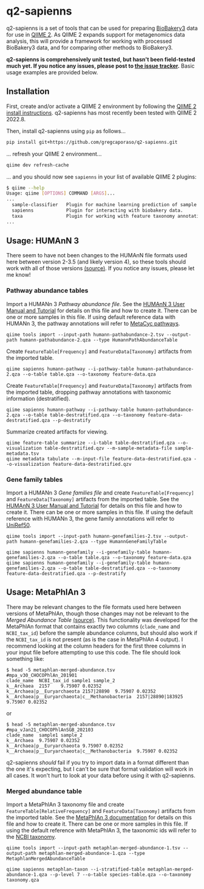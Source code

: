 # q2-sapienns

q2-sapienns is a set of tools that can be used for preparing [BioBakery3](https://doi.org/10.7554/eLife.65088) data for use in [QIIME 2](https://qiime2.org). As QIIME 2 expands support for metagenomics data analysis, this will provide a framework for working with processed BioBakery3 data, and for comparing other methods to BioBakery3.

**q2-sapienns is comprehensively unit tested, but hasn't been field-tested much yet. If you notice any issues, please post to [the issue tracker](https://github.com/gregcaporaso/q2-sapienns/issues).** Basic usage examples are provided below.

## Installation

First, create and/or activate a QIIME 2 environment by following the [QIIME 2 install instructions](https://docs.qiime2.org/2022.8/install/native/). q2-sapienns has most recently been tested with QIIME 2 2022.8.

Then, install q2-sapienns using `pip` as follows...

```bash
pip install git+https://github.com/gregcaporaso/q2-sapienns.git
```

... refresh your QIIME 2 environment...

```bash
qiime dev refresh-cache
```

... and you should now see `sapienns` in your list of available QIIME 2 plugins:

```bash
$ qiime --help
Usage: qiime [OPTIONS] COMMAND [ARGS]...
...
  sample-classifier   Plugin for machine learning prediction of sample metadata.
  sapienns            Plugin for interacting with biobakery data.
  taxa                Plugin for working with feature taxonomy annotations.
...
```

## Usage: HUMAnN 3

There seem to have not been changes to the HUMAnN file formats used here between version 2-3.5 (and likely version 4), so these tools should work with all of those versions [(source)](https://forum.biobakery.org/t/human-and-metaphlan-file-formats/4024/3?u=gregcaporaso). If you notice any issues, please let me know!

### Pathway abundance tables

Import a HUMANn 3 _Pathway abundance file_. See the [HUMAnN 3 User Manual and Tutorial](https://huttenhower.sph.harvard.edu/humann) for details on this file and how to create it. There can be one or more samples in this file. If using default reference data with HUMANn 3, the pathway annotations will refer to [MetaCyc pathways](https://metacyc.org/).

```
qiime tools import --input-path humann-pathabundance-2.tsv --output-path humann-pathabundance-2.qza --type HumannPathAbundanceTable
```

Create `FeatureTable[Frequency]` and `FeatureData[Taxonomy]` artifacts from the imported table.

```
qiime sapienns humann-pathway --i-pathway-table humann-pathabundance-2.qza --o-table table.qza --o-taxonomy feature-data.qza
```

Create `FeatureTable[Frequency]` and `FeatureData[Taxonomy]` artifacts from the imported table, dropping pathway annotations with taxonomic information (destratified).

```
qiime sapienns humann-pathway --i-pathway-table humann-pathabundance-2.qza --o-table table-destratified.qza --o-taxonomy feature-data-destratified.qza --p-destratify
```

Summarize created artifacts for viewing.

```
qiime feature-table summarize --i-table table-destratified.qza --o-visualization table-destratified.qzv --m-sample-metadata-file sample-metadata.tsv
qiime metadata tabulate --m-input-file feature-data-destratified.qza --o-visualization feature-data-destratified.qzv
```

### Gene family tables

Import a HUMANn 3 _Gene families file_ and create `FeatureTable[Frequency]` and `FeatureData[Taxonomy]` artifacts from the imported table. See the [HUMAnN 3 User Manual and Tutorial](https://huttenhower.sph.harvard.edu/humann) for details on this file and how to create it. There can be one or more samples in this file. If using the default reference with HUMANn 3, the gene family annotations will refer to [UniRef50](https://www.uniprot.org/).

```
qiime tools import --input-path humann-genefamilies-2.tsv --output-path humann-genefamilies-2.qza --type HumannGeneFamilyTable
```

```
qiime sapienns humann-genefamily --i-genefamily-table humann-genefamilies-2.qza --o-table table.qza --o-taxonomy feature-data.qza
qiime sapienns humann-genefamily --i-genefamily-table humann-genefamilies-2.qza --o-table table-destratified.qza --o-taxonomy feature-data-destratified.qza --p-destratify
```

## Usage: MetaPhlAn 3

There may be relevant changes to the file formats used here between versions of MetaPhlAn, though those changes may not be relevant to the _Merged Abundance Table_ [(source)](https://forum.biobakery.org/t/human-and-metaphlan-file-formats/4024/3?u=gregcaporaso). This functionality was developed for the MetaPhlAn format that contains exactly two columns (`clade_name` and `NCBI_tax_id`) before the sample abundance columns, but should also work if the `NCBI_tax_id` is not present (as is the case in MetaPhlAn 4 output). I recommend looking at the column headers for the first three columns in your input file before attempting to use this code. The file should look something like:

```
$ head -5 metaphlan-merged-abundance.tsv
#mpa_v30_CHOCOPhlAn_201901
clade_name	NCBI_tax_id	sample1	sample_2
k__Archaea	2157	9.75907	0.02352
k__Archaea|p__Euryarchaeota	2157|28890	9.75907	0.02352
k__Archaea|p__Euryarchaeota|c__Methanobacteria	2157|28890|183925	9.75907	0.02352
```

or

```
$ head -5 metaphlan-merged-abundance.tsv
#mpa_vJan21_CHOCOPhlAnSGB_202103
clade_name	sample1	sample_2
k__Archaea	9.75907	0.02352
k__Archaea|p__Euryarchaeota	9.75907	0.02352
k__Archaea|p__Euryarchaeota|c__Methanobacteria	9.75907	0.02352
```

q2-sapienns _should_ fail if you try to import data in a format different than the one it's expecting, but I can't be sure that format validation will work in all cases. It won't hurt to look at your data before using it with q2-sapienns.

### Merged abundance table

Import a MetaPhlAn 3 taxonomy file and create `FeatureTable[RelativeFrequency]` and `FeatureData[Taxonomy]` artifacts from the imported table. See the [MetaPhlAn 3 documentation](https://huttenhower.sph.harvard.edu/metaphlan) for details on this file and how to create it. There can be one or more samples in this file. If using the default reference with MetaPhlAn 3, the taxonomic ids will refer to the [NCBI taxonomy](https://www.ncbi.nlm.nih.gov/taxonomy).

```
qiime tools import --input-path metaphlan-merged-abundance-1.tsv --output-path metaphlan-merged-abundance-1.qza --type MetaphlanMergedAbundanceTable
```

```
qiime sapienns metaphlan-taxon --i-stratified-table metaphlan-merged-abundance-1.qza --p-level 7 --o-table species-table.qza --o-taxonomy taxonomy.qza
```
